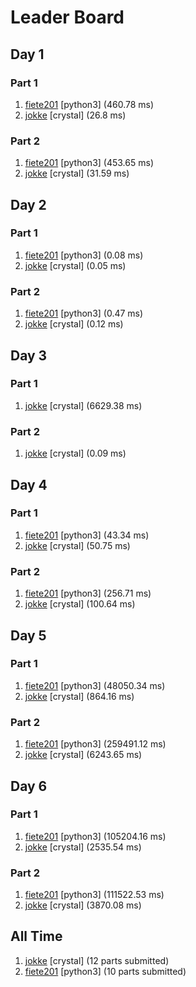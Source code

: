 # Leader Board
## Day 1

### Part 1

1. [fiete201](https://github.com/fiete201/aoc2017) [python3] (460.78 ms)
2. [jokke](https://github.com/jreinert/advent_of_code_2017) [crystal] (26.8 ms)

### Part 2

1. [fiete201](https://github.com/fiete201/aoc2017) [python3] (453.65 ms)
2. [jokke](https://github.com/jreinert/advent_of_code_2017) [crystal] (31.59 ms)

## Day 2

### Part 1

1. [fiete201](https://github.com/fiete201/aoc2017) [python3] (0.08 ms)
2. [jokke](https://github.com/jreinert/advent_of_code_2017) [crystal] (0.05 ms)

### Part 2

1. [fiete201](https://github.com/fiete201/aoc2017) [python3] (0.47 ms)
2. [jokke](https://github.com/jreinert/advent_of_code_2017) [crystal] (0.12 ms)

## Day 3

### Part 1

1. [jokke](https://github.com/jreinert/advent_of_code_2017) [crystal] (6629.38 ms)

### Part 2

1. [jokke](https://github.com/jreinert/advent_of_code_2017) [crystal] (0.09 ms)

## Day 4

### Part 1

1. [fiete201](https://github.com/fiete201/aoc2017) [python3] (43.34 ms)
2. [jokke](https://github.com/jreinert/advent_of_code_2017) [crystal] (50.75 ms)

### Part 2

1. [fiete201](https://github.com/fiete201/aoc2017) [python3] (256.71 ms)
2. [jokke](https://github.com/jreinert/advent_of_code_2017) [crystal] (100.64 ms)

## Day 5

### Part 1

1. [fiete201](https://github.com/fiete201/aoc2017) [python3] (48050.34 ms)
2. [jokke](https://github.com/jreinert/advent_of_code_2017) [crystal] (864.16 ms)

### Part 2

1. [fiete201](https://github.com/fiete201/aoc2017) [python3] (259491.12 ms)
2. [jokke](https://github.com/jreinert/advent_of_code_2017) [crystal] (6243.65 ms)

## Day 6

### Part 1

1. [fiete201](https://github.com/fiete201/aoc2017) [python3] (105204.16 ms)
2. [jokke](https://github.com/jreinert/advent_of_code_2017) [crystal] (2535.54 ms)

### Part 2

1. [fiete201](https://github.com/fiete201/aoc2017) [python3] (111522.53 ms)
2. [jokke](https://github.com/jreinert/advent_of_code_2017) [crystal] (3870.08 ms)

## All Time

1. [jokke](https://github.com/jreinert/advent_of_code_2017) [crystal] (12 parts submitted)
2. [fiete201](https://github.com/fiete201/aoc2017) [python3] (10 parts submitted)


